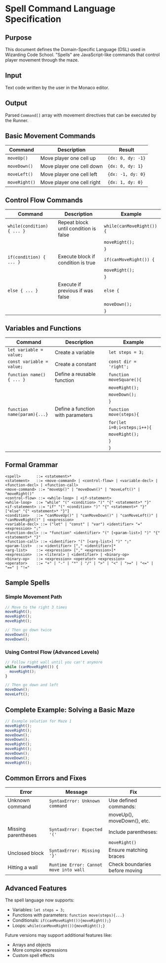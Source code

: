 # Spell Command Language Specification

## Purpose

This document defines the Domain-Specific Language (DSL) used in Wizarding Code
School. "Spells" are JavaScript-like commands that control player movement through
the maze.

## Input

Text code written by the user in the Monaco editor.

## Output

Parsed `Command[]` array with movement directives that can be executed by the Runner.

## Basic Movement Commands

| Command       | Description                | Result            |
| ------------- | -------------------------- | ----------------- |
| `moveUp()`    | Move player one cell up    | `{dx: 0, dy: -1}` |
| `moveDown()`  | Move player one cell down  | `{dx: 0, dy: 1}`  |
| `moveLeft()`  | Move player one cell left  | `{dx: -1, dy: 0}` |
| `moveRight()` | Move player one cell right | `{dx: 1, dy: 0}`  |

## Control Flow Commands

| Command                    | Description                           | Example                   |
| -------------------------- | ------------------------------------- | ------------------------- |
| `while(condition) { ... }` | Repeat block until condition is false | `while(canMoveRight()) {` |
|                            |                                       | `moveRight();`            |
|                            |                                       | `}`                       |
| `if(condition) { ... }`    | Execute block if condition is true    | `if(canMoveRight()) {`    |
|                            |                                       | `moveRight();`            |
|                            |                                       | `}`                       |
| `else { ... }`             | Execute if previous if was false      | `else {`                  |
|                            |                                       | `moveDown();`             |
|                            |                                       | `}`                       |

## Variables and Functions

| Command                     | Description                       | Example                     |
| --------------------------- | --------------------------------- | --------------------------- |
| `let variable = value;`     | Create a variable                 | `let steps = 3;`            |
| `const variable = value;`   | Create a constant                 | `const dir = 'right';`      |
| `function name() { ... }`   | Define a reusable function        | `function moveSquare(){`    |
|                             |                                   | `moveRight();`              |
|                             |                                   | `moveDown();`               |
|                             |                                   | `}`                         |
| `function name(param){...}` | Define a function with parameters | `function move(steps){`     |
|                             |                                   | `for(let i=0;i<steps;i++){` |
|                             |                                   | `moveRight();`              |
|                             |                                   | `}`                         |
|                             |                                   | `}`                         |

## Formal Grammar

```bnf
<spell>       ::= <statement>*
<statement>   ::= <move-command> | <control-flow> | <variable-decl> | <function-decl> | <function-call>
<move-command> ::= "moveUp()" | "moveDown()" | "moveLeft()" | "moveRight()"
<control-flow> ::= <while-loop> | <if-statement>
<while-loop>  ::= "while" "(" <condition> ")" "{" <statement>* "}"
<if-statement> ::= "if" "(" <condition> ")" "{" <statement>* "}" ["else" "{" <statement>* "}"]
<condition>   ::= "canMoveUp()" | "canMoveDown()" | "canMoveLeft()" | "canMoveRight()" | <expression>
<variable-decl> ::= ("let" | "const" | "var") <identifier> "=" <expression> ";"
<function-decl> ::= "function" <identifier> "(" [<param-list>] ")" "{" <statement>* "}"
<function-call> ::= <identifier> "(" [<arg-list>] ")" ";"
<param-list>  ::= <identifier> ["," <identifier>]*
<arg-list>    ::= <expression> ["," <expression>]*
<expression>  ::= <literal> | <identifier> | <binary-op>
<binary-op>   ::= <expression> <operator> <expression>
<operator>    ::= "+" | "-" | "*" | "/" | ">" | "<" | ">=" | "<=" | "==" | "!="
```

## Sample Spells

### Simple Movement Path

```javascript
// Move to the right 3 times
moveRight();
moveRight();
moveRight();

// Then go down twice
moveDown();
moveDown();
```

### Using Control Flow (Advanced Levels)

```javascript
// Follow right wall until you can't anymore
while (canMoveRight()) {
  moveRight();
}

// Then go down and left
moveDown();
moveLeft();
```

## Complete Example: Solving a Basic Maze

```javascript
// Example solution for Maze 1
moveRight();
moveRight();
moveDown();
moveDown();
moveRight();
moveRight();
moveDown();
moveDown();
moveRight();
```

## Common Errors and Fixes

| Error               | Message                                | Fix                            |
| ------------------- | -------------------------------------- | ------------------------------ |
| Unknown command     | `SyntaxError: Unknown command`         | Use defined commands:          |
|                     |                                        | moveUp(), moveDown(), etc.     |
| Missing parentheses | `SyntaxError: Expected '('`            | Include parentheses:           |
|                     |                                        | `moveRight()`                  |
| Unclosed block      | `SyntaxError: Missing '}'`             | Ensure matching braces         |
| Hitting a wall      | `Runtime Error: Cannot move into wall` | Check boundaries before moving |

## Advanced Features

The spell language now supports:

- Variables: `let steps = 3;`
- Functions with parameters: `function move(steps){...}`
- Conditionals: `if(canMoveRight()){moveRight();}`
- Loops: `while(canMoveRight()){moveRight();}`

Future versions may support additional features like:

- Arrays and objects
- More complex expressions
- Custom spell effects
